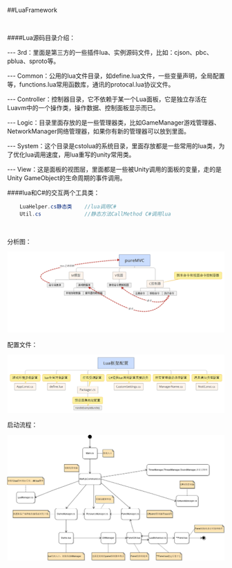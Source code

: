 ##LuaFramework

&emsp;


####Lua源码目录介绍：

--- 3rd：里面是第三方的一些插件lua、实例源码文件，比如：cjson、pbc、pblua、sproto等。

--- Common：公用的lua文件目录，如define.lua文件，一些变量声明，全局配置等，functions.lua常用函数库，通讯的protocal.lua协议文件。

--- Controller：控制器目录，它不依赖于某一个Lua面板，它是独立存活在Luavm中的一个操作类，操作数据、控制面板显示而已。

--- Logic：目录里面存放的是一些管理器类，比如GameManager游戏管理器、NetworkManager网络管理器，如果你有新的管理器可以放到里面。

--- System：这个目录是cstolua的系统目录，里面存放都是一些常用的lua类，为了优化lua调用速度，用lua重写的unity常用类。

--- View：这是面板的视图层，里面都是一些被Unity调用的面板的变量，走的是Unity GameObject的生命周期的事件调用。

####lua和C#的交互两个工具类：
```csharp
    LuaHelper.cs静态类    //lua调用C#
    Util.cs              //静态方法CallMethod C#调用lua
```

&emsp;

分析图：

![](/assets/20160506154319148)

配置文件：

![](/assets/20160506154351680)

启动流程：

![](/assets/20160506154414941)